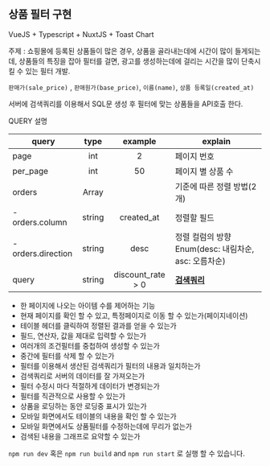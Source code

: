 ## 상품  필터 구현

VueJS + Typescript + NuxtJS + Toast Chart



주제 :  쇼핑몰에 등록된 상품들이 많은 경우, 상품을 골라내는데에 시간이 많이 들게되는데, 상품들의 특징을 잡아 필터를 걸면, 광고를 생성하는데에 걸리는 시간을 많이 단축시킬 수 있는 필터 개발.

`판매가(sale_price)` , `판매원가(base_price)`, `이름(name)`, `상품 등록일(created_at)`

서버에 검색쿼리를 이용해서 SQL문 생성 후 필터에 맞는 상품들을 API호출 한다.

QUERY 설명

| query              |  type  |      example      | explain                                              |
| ------------------ | :----: | :---------------: | ---------------------------------------------------- |
| page               |  int   |         2         | 페이지 번호                                          |
| per_page           |  int   |        50         | 페이지 별 상품 수                                    |
| orders             | Array  |                   | 기준에 따른 정렬 방법(2개)                           |
| - orders.column    | string |    created_at     | 정렬할 필드                                          |
| - orders.direction | string |       desc        | 정렬 컬럼의 방향 Enum(desc: 내림차순, asc: 오름차순) |
| query              | string | discount_rate > 0 | [**검색쿼리**](../../#참고자료1검색쿼리)             |

- 한 페이지에 나오는 아이템 수를 제어하는 기능
- 현재 페이지를 확인 할 수 있고, 특정페이지로 이동 할 수 있는가(페이지네이션)
- 테이블 헤더를 클릭하여 정렬된 결과를 얻을 수 있는가
- 필드, 연산자, 값을 제대로 입력할 수 있는가
- 여러개의 조건필터를 중첩하여 생성할 수 있는가
- 중간에 필터를 삭제 할 수 있는가
- 필터를 이용해서 생산된 검색쿼리가 필터의 내용과 일치하는가
- 검색쿼리로 서버의 데이터를 잘 가져오는가
- 필터 수정시 마다 적절하게 데이터가 변경되는가
- 필터를 직관적으로 사용할 수 있는가
- 상품을 로딩하는 동안 로딩중 표시가 있는가
- 모바일 화면에서도 테이블의 내용을 확인 할 수 있는가
- 모바일 화면에서도 상품필터를 수정하는데에 무리가 없는가
- 검색된 내용을 그래프로 요약할 수 있는가

`npm run dev` 혹은 
`npm run build` and `npm run start` 로 실행 할 수 있습니다.
